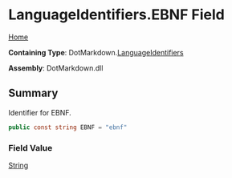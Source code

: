 # LanguageIdentifiers\.EBNF Field

[Home](../../../README.md)

**Containing Type**: DotMarkdown\.[LanguageIdentifiers](../README.md)

**Assembly**: DotMarkdown\.dll

## Summary

Identifier for EBNF\.

```csharp
public const string EBNF = "ebnf"
```

### Field Value

[String](https://docs.microsoft.com/en-us/dotnet/api/system.string)

